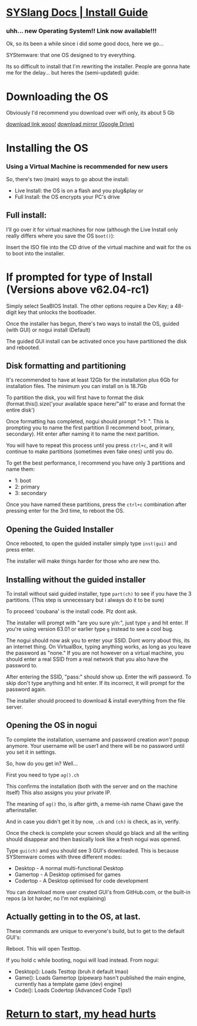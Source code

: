 # [SYSlang Docs | Install Guide](https://docs.pipewarp.co.uk/SYSlang)


### uhh... new Operating System!! Link now available!!!

Ok, so its been a while since i did some good docs, here we go...

SYStemware: that one OS designed to try everything.

Its so difficult to install that I'm rewriting the installer. People are gonna hate me for the delay... but heres the (semi-updated) guide:

# Downloading the OS
Obviously I'd recommend you download over wifi only, its about 5 Gb

[download link wooo!](http://systemware.ga/download-latest/)
[download mirror (Google Drive)](https://drive.google.com/file/d/1hsgSxpMeA2Gwo6gfydwm60BYbVmTOnCr/view?usp=sharing)

# Installing the OS
### Using a Virtual Machine is recommended for new users

So, there's two (main) ways to go about the install:

* Live Install: the OS is on a flash and you plug&play
or
* Full Install: the OS encrypts your PC's drive

## Full install:

I'll go over it for virtual machines for now (although the Live Install only really differs where you save the OS `boot()`):

Insert the ISO file into the CD drive of the virtual machine and wait for the os to boot into the installer.

# If prompted for type of Install (Versions above v62.04-rc1)
Simply select SeaBIOS Install. The other options require a Dev Key; a 48-digit key that unlocks the bootloader.

Once the installer has begun, there's two ways to install the OS, guided (with GUI) or nogui install (Default)

The guided GUI install can be activated once you have partitioned the disk and rebooted.

## Disk formatting and partitioning

It's recommended to have at least 12Gb for the installation plus 6Gb for installation files. The minimum you can install on is 18.7Gb

To partition the disk, you will first have to format the disk (format.this().size('your available space here/"all" to erase and format the entire disk')

Once formatting has completed, nogui should prompt ">1: ". This is prompting you to name the first partition (I recommend boot, primary, secondary). Hit enter after naming it to name the next partition.

You will have to repeat this process until you press `ctrl+c`, and it will continue to make partitions (sometimes even fake ones) until you do.

To get the best performance, I recommend you have only 3 partitions and name them:

* 1: boot
* 2: primary
* 3: secondary

Once you have named these partitions, press the `ctrl+c` combination after pressing enter for the 3rd time, to reboot the OS.

## Opening the Guided Installer
Once rebooted, to open the guided installer simply type `inst(gui)` and press enter.

The installer will make things harder for those who are new tho.

## Installing without the guided installer
To install without said guided installer, type `part(ch)` to see if you have the 3 partitions. (This step is unnecessary but i always do it to be sure)

To proceed 'coubana' is the install code. Plz dont ask.

The installer will prompt with "are you sure y/n:", just type `y` and hit enter. If you're using version 63.01 or earlier type `g` instead to see a cool bug.

The nogui should now ask you to enter your SSID. Dont worry about this, its an internet thing. On VirtualBox, typing anything works, as long as you leave the password as "none."
If you are not however on a virtual machine, you should enter a real SSID from a real network that you also have the password to.

After entering the SSID, "pass:" should show up. Enter the wifi password. To skip don't type anything and hit enter. If its incorrect, it will prompt for the password again.

The installer should proceed to download & install everything from the file server.

## Opening the OS in nogui

To complete the installation, username and password creation _won't_ popup anymore. Your username will be user1 and there will be no password until you set it in settings.

So, how do you get in? Well...

First you need to type `ag().ch`

This confirms the installation (both with the server and on the machine itself)
This also assigns you your private IP.

The meaning of `ag()` tho, is after girth, a meme-ish name Chawi gave the afterinstaller.

And in case you didn't get it by now, `.ch` and `(ch)` is check, as in, verify.

Once the check is complete your screen should go black and all the writing should disappear and then basically look like a fresh nogui was opened.

Type `gui(ch)` and you should see 3 GUI's downloaded. This is because SYStemware comes with three different modes:
* Desktop - A normal multi-functional Desktop
* Gamertop - A Desktop optimised for games
* Codertop - A Desktop optimised for code development

You can download more user created GUI's from GitHub.com, or the built-in repos (a lot harder, no I'm not explaining)

## Actually getting in to the OS, at last.
These commands are unique to everyone's build, but to get to the default GUI's:

Reboot. This will open Testtop.

If you hold c while booting, nogui will load instead.
From nogui:

* Desktop():
Loads Testtop (bruh it default lmao)
* Game():
Loads Gamertop (pipewarp hasn't published the main engine, currently has a template game (dev) engine)
* Code():
Loads Codertop (Advanced Code Tips!)

# [Return to start, my head hurts](https://docs.pipewarp.co.uk/SYSlang)
